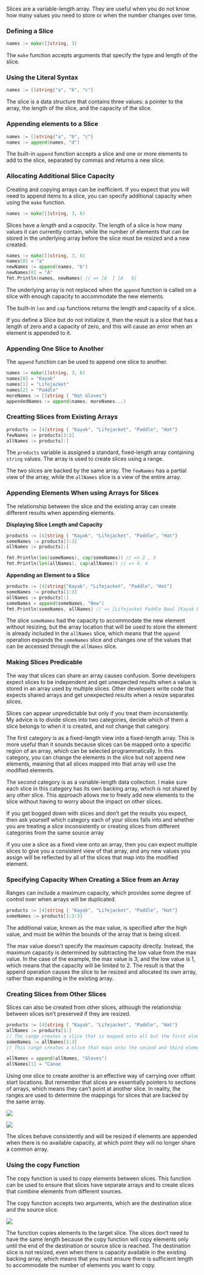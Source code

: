 

Slices are a variable-length array. They are useful when you do not know how many values you need to store or when the number changes over time.

### Defining a Slice

```go
names := make([]string, 3)
```

The `make` function accepts arguments that specify the type and length of the slice.

### Using the Literal Syntax

```go
names := []string{"a", "b", "c"}
```

The slice is a data structure that contains three values: a pointer to the array, the length of the slice, and the capacity of the slice. 

### Appending elements to a Slice

```go
names := []string{"a", "b", "c"}
names := append(names, "d")
```

The built-in `append` function accepts a slice and one or more elements to add to the slice, separated by commas and returns a new slice.

### Allocating Additional Slice Capacity

Creating and copying arrays can be inefficient. If you expect that you will need to append items to a slice, you can specify additional capacity when using the `make` function.

```go
names := make([]string, 3, 6)
```

Slices have a *length* and a *capacity*. The length of a slice is how many values it can currently contain, while the number of elements that can be stored in the underlying array before the slice must be resized and a new created.

```go
names := make([]string, 3, 6)
names[0] = "a"
newNames := append(names, "b")
newNames[0] = "A"
fmt.Println(names, newNames) // => [A  ] [A   b]

```

The underlying array is not replaced when the `append` function is called on a slice with enough capacity to accommodate the new elements.

The built-in `len` and `cap` functions returns the length and capacity of a slice.

If you define a Slice but do not initialize it, then the result is a slice that has a length of zero and a capacity of zero, and this will cause an error when an element is appended to it.

### Appending One Slice to Another

The `append` function can be used to append one slice to another.

```go
names := make([]string, 3, 6)
names[0] = "Kayak"
names[1] = "Lifejacket"
names[2] = "Paddle"
moreNames := []string { "Hat Gloves"}
appendedNames := append(names, moreNames...)
```


### Creatting Slices from Existing Arrays

```go
products := [4]string { "Kayak", "Lifejacket", "Paddle", "Hat"}
fewNames := products[1:3]
allNames := products[:]
```

The `products` variable is assigned a standard, fixed-length array containing `string` values. The array is used to create slices using a range.

The two slices are backed by the same array. The `fewNames`  has a partial view of the array, while the `allNames` slice is a view of the entire array.

### Appending Elements When using Arrays for Slices

The relationship between the slice and the existing array can create different results when appending elements.

**Displaying Slice Length and Capacity**
```go
products := [4]string { "Kayak", "Lifejacket", "Paddle", "Hat"}
someNames := products[1:3]
allNames := products[:]

fmt.Println(len(someNames), cap(someNames)) // => 2 , 3
fmt.Println(len(allNames), cap(allNames)) // => 4, 4
```

**Appending an Element to a Slice**

```go
products := [4]string{"Kayak", "Lifejacket", "Paddle", "Hat"}
someNames := products[1:3]
allNames := products[:]
someNames = append(someNames, "New")
fmt.Println(someNames, allNames) // => [Lifejacket Paddle New] [Kayak Lifejacket Paddle New]
```

The slice `someNames` had the capacity to accommodate the new element without resizing, but the array location that will be used to store the element is already included in the `allNames` slice, which means that the `append` operation expands the `someNames` slice and changes one of the values that can be accessed through the `allNames` slice.

### Making Slices Predicable

The way that slices can share an array causes confusion. Some developers expect slices to be independent and get unexpected results when a value is stored in an array used by multiple slices. Other developers write code that expects shared arrays and get unexpected results when a resize separates slices.

Slices can appear unpredictable but only if you treat them inconsistently. My advice is to divide slices into two categories, decide which of them a slice belongs to when it is created, and not change that category.

The first category is as a fixed-length view into a fixed-length array. This is more useful than it sounds because slices can be mapped onto a specific region of an array, which can be selected programmatically. In this category, you can change the elements in the slice but not append new elements, meaning that all slices mapped into that array will use the modified elements.

The second category is as a variable-length data collection. I make sure each slice in this category has its own backing array, which is not shared by any other slice. This approach allows me to freely add new elements to the slice without having to worry about the impact on other slices.

If you get bogged down with slices and don’t get the results you expect, then ask yourself which category each of your slices falls into and whether you are treating a slice inconsistently or creating slices from different categories from the same source array

If you use a slice as a fixed view onto an array, then you can expect multiple slices to give you a consistent view of that array, and any new values you assign will be reflected by all of the slices that map into the modified element.

### Specifying Capacity When Creating a Slice from an Array

Ranges can include a maximum capacity, which provides some degree of control over when arrays will be duplicated.

```go
products := [4]string { "Kayak", "Lifejacket", "Paddle", "Hat"}
someNames := products[1:3:3]
```

The additional value, known as the max value, is specified after the high value, and must be within the bounds of the array that is being sliced.

The max value doesn’t specify the maximum capacity directly. Instead, the maximum capacity is determined by subtracting the low value from the max value. In the case of the example, the max value is 3, and the low value is 1, which means that the capacity will be limited to 2. The result is that the append operation causes the slice to be resized and allocated its own array, rather than expanding in the existing array.

### Creating Slices from Other Slices

Slices can also be created from other slices, although the relationship between slices isn’t preserved if they are resized.

```go
products := [4]string { "Kayak", "Lifejacket", "Paddle", "Hat"}
allNames := products[1:]
// The range creates a slice that is mapped onto all but the first element of the source array.
someNames := allNames[1:3]
// This range creates a slice that maps onto the second and third elements in the allNames slice.

allNames = append(allNames, "Gloves")
allNames[1] = "Canoe
```

Using one slice to create another is an effective way of carrying over offset start locations. But remember that slices are essentially pointers to sections of arrays, which means they can’t point at another slice. In reality, the ranges are used to determine the mappings for slices that are backed by the same array.


![](https://i.imgur.com/8UUxZmN.png)

![](https://i.imgur.com/F4ILGi1.png)

The slices behave consistently and will be resized if elements are appended when there is no available capacity, at which point they will no longer share a common array.

### Using the copy Function

The copy function is used to copy elements between slices. This function can be used to ensure that slices have separate arrays and to create slices that combine elements from different sources.

The copy function accepts two arguments, which are the destination slice and the source slice.

![](https://i.imgur.com/4hNn3Kb.png)

The function copies elements to the target slice. The slices don’t need to have the same length because the copy function will copy elements only until the end of the destination or source slice is reached. The destination slice is not resized, even when there is capacity available in the existing backing array, which means that you must ensure there is sufficient length to accommodate the number of elements you want to copy.